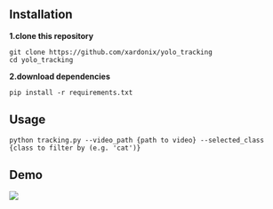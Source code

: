 ## Installation

**1.clone this repository**

```
git clone https://github.com/xardonix/yolo_tracking
cd yolo_tracking
```
**2.download dependencies**

```
pip install -r requirements.txt
```

## Usage

```
python tracking.py --video_path {path to video} --selected_class {class to filter by (e.g. 'cat')}
```

## Demo

![](media/output-ezgif.com-video-to-gif-converter.gif)
